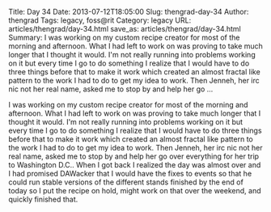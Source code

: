 Title: Day 34
Date: 2013-07-12T18:05:00
Slug: thengrad-day-34
Author: thengrad
Tags: legacy, foss@rit
Category: legacy
URL: articles/thengrad/day-34.html
save_as: articles/thengrad/day-34.html
Summary: I was working on my custom recipe creator for most of the morning and afternoon. What I had left to work on was proving to take much longer that I thought it would. I'm not really running into problems working on it but every time I go to do something I realize that I would have to do three things before that to make it work which created an almost fractal like pattern to the work I had to do to get my idea to work. Then Jenneh, her irc nic not her real name, asked me to stop by and help her go  ... 

I was working on my custom recipe creator for most of the morning and
afternoon. What I had left to work on was proving to take much longer that I
thought it would. I'm not really running into problems working on it but every
time I go to do something I realize that I would have to do three things
before that to make it work which created an almost fractal like pattern to
the work I had to do to get my idea to work. Then Jenneh, her irc nic not her
real name, asked me to stop by and help her go over everything for her trip to
Washington D.C.. When I got back I realized the day was almost over and I had
promised DAWacker that I would have the fixes to events so that he could run
stable versions of the different stands finished by the end of today so I put
the recipe on hold, might work on that over the weekend, and quickly finished
that.

